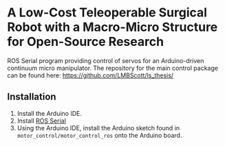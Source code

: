 # A Low-Cost Teleoperable Surgical Robot with a Macro-Micro Structure for Open-Source Research
ROS Serial program providing control of servos for an Arduino-driven continuum micro manipulator. The repository for the main control package can be found here: https://github.com/LMBScott/ls_thesis/

## Installation

1. Install the Arduino IDE.
2. Install [ROS Serial](https://wiki.ros.org/rosserial_arduino/Tutorials/Arduino%20IDE%20Setup)
3. Using the Arduino IDE, install the Arduino sketch found in `motor_control/motor_control_ros` onto the Arduino board.
